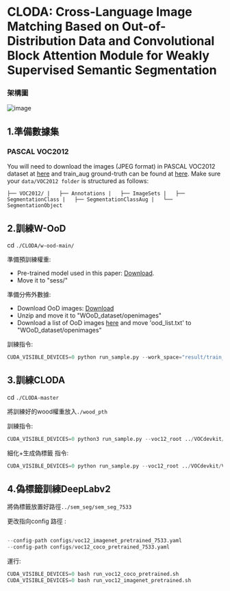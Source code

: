 # CLODA: Cross-Language Image Matching Based on Out-of-Distribution Data and Convolutional Block Attention Module for Weakly Supervised Semantic Segmentation

### 架構圖
![image](https://github.com/hung334/CLODA/blob/master/CLODA.png)


## 1.準備數據集
### PASCAL VOC2012
You will need to download the images (JPEG format) in PASCAL VOC2012 dataset at [here](http://host.robots.ox.ac.uk/pascal/VOC/voc2012/) and train_aug ground-truth can be found at [here](http://home.bharathh.info/pubs/codes/SBD/download.html). Make sure your `data/VOC2012 folder` is structured as follows:

`
├── VOC2012/
|   ├── Annotations
|   ├── ImageSets
|   ├── SegmentationClass
|   ├── SegmentationClassAug
|   └── SegmentationObject
`

## 2.訓練W-OoD
cd `./CLODA/w-ood-main/`

準備預訓練權重:

- Pre-trained model used in this paper: [Download](https://drive.google.com/file/d/1Eaa7BV6PAfRPEZYBz5WtllUJxpnO-a-m/view?usp=sharing).
- Move it to "sess/"

準備分佈外數據:

- Download OoD images: [Download](https://drive.google.com/file/d/1Zrwqiy-dt9aymtEzCt9qqWROMDj3EUUX)
- Unzip and move it to "WOoD_dataset/openimages"
- Download a list of OoD images [here](https://drive.google.com/file/d/1KjK55YL1jGHgA0LVA3djHu6vtFyho8kP/view?usp=share_link) and move 'ood_list.txt' to "WOoD_dataset/openimages"

訓練指令:

```python
CUDA_VISIBLE_DEVICES=0 python run_sample.py --work_space="result/train_wood" --train_cam_pass True --make_cam_pass True --eval_cam_pass True  --cam_learning_rate 0.01 --voc12_root='../VOCdevkit/VOC2012/'
```

## 3.訓練CLODA

cd `./CLODA-master`

將訓練好的wood權重放入`./wood_pth`

訓練指令:

```python
CUDA_VISIBLE_DEVICES=0 python3 run_sample.py --voc12_root ../VOCdevkit/VOC2012/ --hyper 10,24,1,0.2 --clims_num_epoches 15 --cam_eval_thres 0.15 --work_space ./result/CLODA --cam_network net.resnet50_clims --train_clims_wood_clims_idea2_pass True --make_clims_pass True --eval_cam_pass True --clims_all True --z=0.1 
```

細化+生成偽標籤 指令:

```python
CUDA_VISIBLE_DEVICES=0 python run_sample.py --voc12_root ../VOCdevkit/VOC2012/ --cam_eval_thres 0.15 --work_space ./result/CLODA --cam_network net.resnet50_clims --make_clims_pass True --cam_to_ir_label_pass True --train_irn_pass True --make_sem_seg_pass True --eval_sem_seg_pass True --clims_weights_name='res50_clims_best' --infer_list voc12/train_aug.txt --num_workers=1
```

## 4.偽標籤訓練DeepLabv2

    
將偽標籤放置好路徑`../sem_seg/sem_seg_7533`

更改指向config 路徑 :
    
  ```python
    
  --config-path configs/voc12_imagenet_pretrained_7533.yaml
  --config-path configs/voc12_coco_pretrained_7533.yaml
  ```
    
  運行:
    
  ```python
  CUDA_VISIBLE_DEVICES=0 bash run_voc12_coco_pretrained.sh
  CUDA_VISIBLE_DEVICES=0 bash run_voc12_imagenet_pretrained.sh
  ```
